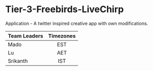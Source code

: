 # Tier-3-Freebirds-LiveChirp

Application - A twitter inspired creative app with own modifications.


| Team Leaders    | Timezones   |
| --------------- |:-----------:|
| Mado            | EST         | 
| Lu              | AET         |  
| Srikanth        | IST         | 
